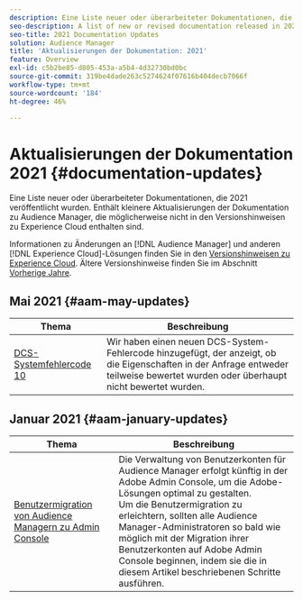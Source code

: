 ```yaml
---
description: Eine Liste neuer oder überarbeiteter Dokumentationen, die 2021 veröffentlicht wurden. Enthält kleinere Aktualisierungen der Dokumentation zu Audience Manager, die möglicherweise nicht in den Versionshinweisen zu Experience Cloud enthalten sind.
seo-description: A list of new or revised documentation released in 2021. Includes minor updates to the Audience Manager documentation that might not be covered in the Experience Cloud release notes.
seo-title: 2021 Documentation Updates
solution: Audience Manager
title: 'Aktualisierungen der Dokumentation: 2021'
feature: Overview
exl-id: c5b2be85-d805-453a-a5b4-4d32730bd0bc
source-git-commit: 319be4dade263c5274624f07616b404decb7066f
workflow-type: tm+mt
source-wordcount: '184'
ht-degree: 46%

---
```


# Aktualisierungen der Dokumentation 2021 {#documentation-updates}

Eine Liste neuer oder überarbeiteter Dokumentationen, die 2021 veröffentlicht wurden. Enthält kleinere Aktualisierungen der Dokumentation zu Audience Manager, die möglicherweise nicht in den Versionshinweisen zu Experience Cloud enthalten sind.

Informationen zu Änderungen an [!DNL Audience Manager] und anderen [!DNL Experience Cloud]-Lösungen finden Sie in den [Versionshinweisen zu Experience Cloud](https://experienceleague.adobe.com/docs/release-notes/experience-cloud/current.html). Ältere Versionshinweise finden Sie im Abschnitt [Vorherige Jahre](../docs-updates/docs-2020.md).

## Mai 2021 {#aam-may-updates}

| Thema | Beschreibung |
|--- |----|
| [DCS-Systemfehlercode 10](../api/dcs-intro/dcs-api-reference/dcs-error-codes.md) | Wir haben einen neuen DCS-System-Fehlercode hinzugefügt, der anzeigt, ob die Eigenschaften in der Anfrage entweder teilweise bewertet wurden oder überhaupt nicht bewertet wurden. |

## Januar 2021 {#aam-january-updates}

| Thema | Beschreibung |
|--- |----|
| [Benutzermigration von Audience Managern zu Admin Console](/help/using/features/administration/admin-console-migration.md) | Die Verwaltung von Benutzerkonten für Audience Manager erfolgt künftig in der Adobe Admin Console, um die Adobe-Lösungen optimal zu gestalten. <br> Um die Benutzermigration zu erleichtern, sollten alle Audience Manager-Administratoren so bald wie möglich mit der Migration ihrer Benutzerkonten auf Adobe Admin Console beginnen, indem sie die in diesem Artikel beschriebenen Schritte ausführen. |
